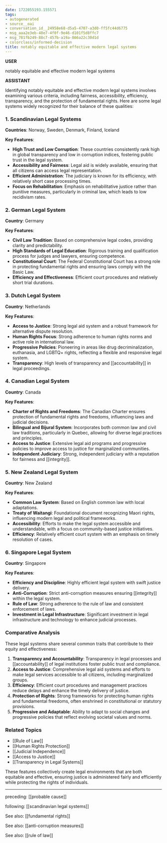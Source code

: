 ```yaml
---
date: 1722055193.155571
tags:
- autogenerated
- source__oai
- conversation_id__24958e68-d5a5-4707-a3d0-ff5fc44d6775
- msg_aaa2e3eb-48e7-4f0f-9e46-d101f5d8ffc7
- msg_781fb249-88c7-457b-a19a-866a22c30d1d
- colorclass/informed-decision
title: notably equitable and effective modern legal systems
---
```


**USER**

notably equitable and effective modern legal systems


**ASSISTANT**

Identifying notably equitable and effective modern legal systems involves examining various criteria, including fairness, accessibility, efficiency, transparency, and the protection of fundamental rights. Here are some legal systems widely recognized for their balance of these qualities:

### 1. Scandinavian Legal Systems

**Countries**: Norway, Sweden, Denmark, Finland, Iceland

**Key Features**:
- **High Trust and Low Corruption**: These countries consistently rank high in global transparency and low in corruption indices, fostering public trust in the legal system.
- **Accessibility and Fairness**: Legal aid is widely available, ensuring that all citizens can access legal representation.
- **Efficient Administration**: The judiciary is known for its efficiency, with relatively short case processing times.
- **Focus on Rehabilitation**: Emphasis on rehabilitative justice rather than punitive measures, particularly in criminal law, which leads to low recidivism rates.

### 2. German Legal System

**Country**: Germany

**Key Features**:
- **Civil Law Tradition**: Based on comprehensive legal codes, providing clarity and predictability.
- **High Standards of Legal Education**: Rigorous training and qualification process for judges and lawyers, ensuring competence.
- **Constitutional Court**: The Federal Constitutional Court has a strong role in protecting fundamental rights and ensuring laws comply with the Basic Law.
- **Efficiency and Effectiveness**: Efficient court procedures and relatively short trial durations.

### 3. Dutch Legal System

**Country**: Netherlands

**Key Features**:
- **Access to Justice**: Strong legal aid system and a robust framework for alternative dispute resolution.
- **Human Rights Focus**: Strong adherence to human rights norms and active role in international law.
- **Progressive Policies**: Pioneering in areas like drug decriminalization, euthanasia, and LGBTQ+ rights, reflecting a flexible and responsive legal system.
- **Transparency**: High levels of transparency and [[accountability]] in legal proceedings.

### 4. Canadian Legal System

**Country**: Canada

**Key Features**:
- **Charter of Rights and Freedoms**: The Canadian Charter ensures protection of fundamental rights and freedoms, influencing laws and judicial decisions.
- **Bilingual and Bijural System**: Incorporates both common law and civil law traditions, particularly in Quebec, allowing for diverse legal practices and principles.
- **Access to Justice**: Extensive legal aid programs and progressive policies to improve access to justice for marginalized communities.
- **Independent Judiciary**: Strong, independent judiciary with a reputation for fairness and [[integrity]].

### 5. New Zealand Legal System

**Country**: New Zealand

**Key Features**:
- **Common Law System**: Based on English common law with local adaptations.
- **Treaty of Waitangi**: Foundational document recognizing Maori rights, influencing modern legal and political frameworks.
- **Accessibility**: Efforts to make the legal system accessible and understandable, with a focus on community-based justice initiatives.
- **Efficiency**: Relatively efficient court system with an emphasis on timely resolution of cases.

### 6. Singapore Legal System

**Country**: Singapore

**Key Features**:
- **Efficiency and Discipline**: Highly efficient legal system with swift justice delivery.
- **Anti-Corruption**: Strict anti-corruption measures ensuring [[integrity]] within the legal system.
- **Rule of Law**: Strong adherence to the rule of law and consistent enforcement of laws.
- **Investment in Legal Infrastructure**: Significant investment in legal infrastructure and technology to enhance judicial processes.

### Comparative Analysis

These legal systems share several common traits that contribute to their equity and effectiveness:

1. **Transparency and Accountability**: Transparency in legal processes and [[accountability]] of legal institutions foster public trust and compliance.
2. **Access to Justice**: Comprehensive legal aid systems and efforts to make legal services accessible to all citizens, including marginalized groups.
3. **Efficiency**: Efficient court procedures and management practices reduce delays and enhance the timely delivery of justice.
4. **Protection of Rights**: Strong frameworks for protecting human rights and fundamental freedoms, often enshrined in constitutional or statutory provisions.
5. **Progressive and Adaptable**: Ability to adapt to social changes and progressive policies that reflect evolving societal values and norms.

### Related Topics

- [[Rule of Law]]
- [[Human Rights Protection]]
- [[Judicial Independence]]
- [[Access to Justice]]
- [[Transparency in Legal Systems]]

These features collectively create legal environments that are both equitable and effective, ensuring justice is administered fairly and efficiently while protecting the rights of individuals.


---

preceding: [[probable cause]]  


following: [[scandinavian legal systems]]

See also: [[fundamental rights]]


See also: [[anti-corruption measures]]


See also: [[rule of law]]